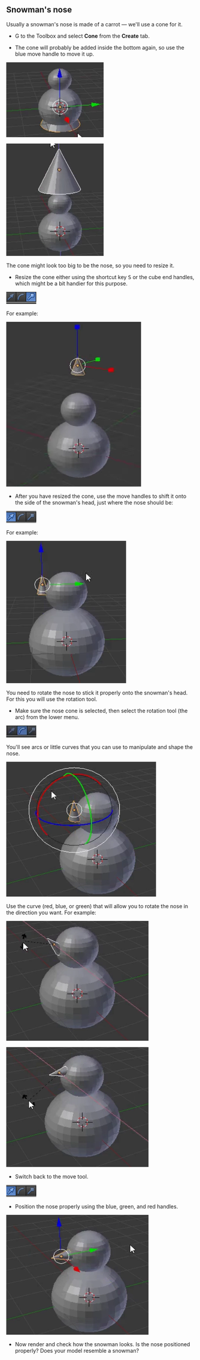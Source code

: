 ## Snowman's nose

Usually a snowman's nose is made of a carrot — we'll use a cone for it.

+ G to the Toolbox and select **Cone** from the **Create** tab.

+ The cone will probably be added inside the bottom again, so use the blue move handle to move it up.

![Drag cone](images/blender-drag-cone-1.png)

![Cone appears](images/blender-drag-cone-2.png)

The cone might look too big to be the nose, so you need to resize it.

+ Resize the cone either using the shortcut key <kbd>S</kbd> or the cube end handles, which might be a bit handier for this purpose.

![Cube end handles](images/blender-handles-menu-2.png)

For example:

![Resize the cone](images/blender-resize-cone.png)

+ After you have resized the cone, use the move handles to shift it onto the side of the snowman's head, just where the nose should be:

![Arrow end handles](images/blender-handles-menu-1.png)

For example:

![Position the cone](images/blender-position-cone-2.png)

You need to rotate the nose to stick it properly onto the snowman's head. For this you will use the rotation tool.

+ Make sure the nose cone is selected, then select the rotation tool (the arc) from the lower menu.

![Arc tool](images/blender-arc-tool.png)

You'll see arcs or little curves that you can use to manipulate and shape the nose.

![Rotate the nose](images/blender-rotate-nose-tool.png)

Use the curve (red, blue, or green) that will allow you to rotate the nose in the direction you want. For example:

![Rotate the nose](images/blender-rotate-cone-1.png)

![Rotate the nose more](images/blender-rotate-cone-2.png)

+ Switch back to the move tool.

![Arrow end handles](images/blender-handles-menu-1.png)

+ Position the nose properly using the blue, green, and red handles.

![Position the nose](images/blender-rotate-cone-3.png)

+ Now render and check how the snowman looks. Is the nose positioned properly? Does your model resemble a snowman?